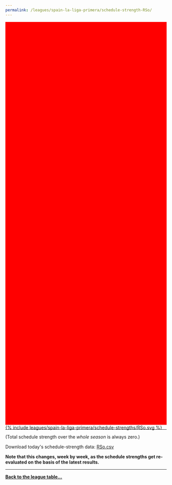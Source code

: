 ```yaml
---
permalink: /leagues/spain-la-liga-primera/schedule-strength-RSo/
---
```


<style>
.svg-wrap {
    background-color:red;
    height:0;
    padding-top:250%; /* 350px/550px */
    position: relative;
}

svg {
    background-color: white;
    height: 100%;
    display:block;
    width: 100%;
    position: absolute;
    top:0;
    left:0;
}
</style>


<div class="svg-wrap">
{% include leagues/spain-la-liga-primera/schedule-strengths/RSo.svg %}
</div>

-----

(Total schedule strength over the *whole season* is always zero.)


Download today's schedule-strength data: [RSo.csv](/assets/leagues/spain-la-liga-primera/2025/schedule-strengths/RSo.csv)

**Note that this changes, week by week, as the schedule strengths get re-evaluated on the
basis of the latest results.**

-----

[**Back to the league table...**](/leagues/spain-la-liga-primera)


